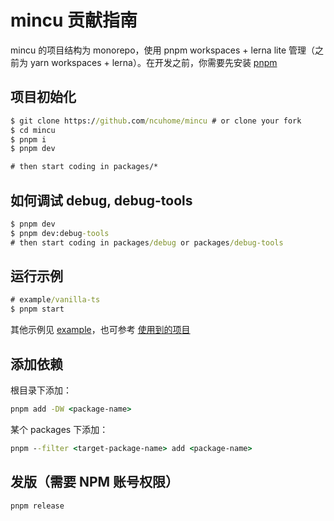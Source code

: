 # mincu 贡献指南

mincu 的项目结构为 monorepo，使用 pnpm workspaces + lerna lite 管理（之前为 yarn workspaces + lerna）。在开发之前，你需要先安装 [pnpm](https://pnpm.io/installation)

## 项目初始化

```cmd
$ git clone https://github.com/ncuhome/mincu # or clone your fork
$ cd mincu
$ pnpm i
$ pnpm dev

# then start coding in packages/*
```

## 如何调试 debug, debug-tools

```cmd
$ pnpm dev
$ pnpm dev:debug-tools
# then start coding in packages/debug or packages/debug-tools
```

## 运行示例

```cmd
# example/vanilla-ts
$ pnpm start
```

其他示例见 [example](./example)，也可参考 [使用到的项目](#使用到的项目)

## 添加依赖

根目录下添加：

```cmd
pnpm add -DW <package-name>
```

某个 packages 下添加：

```cmd
pnpm --filter <target-package-name> add <package-name>
```

## 发版（需要 NPM 账号权限）

```cmd
pnpm release
```
